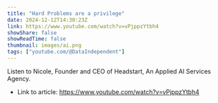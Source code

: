 ```yaml
---
title: "Hard Problems are a privilege"
date: 2024-12-12T14:30:23Z
link: https://www.youtube.com/watch?v=vPjppzYtbh4
showShare: false
showReadTime: false
thumbnail: images/ai.png
tags: ["youtube.com/@DataIndependent"]
---
```

Listen to Nicole, Founder and CEO of Headstart, An Applied AI Services Agency.

- Link to article: https://www.youtube.com/watch?v=vPjppzYtbh4